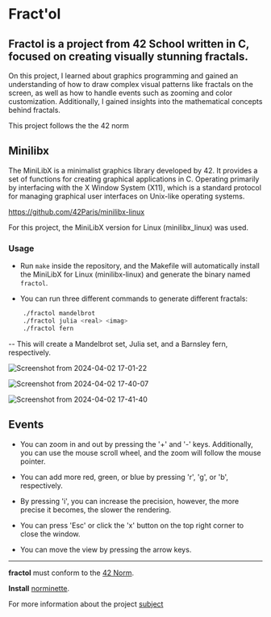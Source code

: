 
# Fract'ol

## Fractol is a project from 42 School written in C, focused on creating visually stunning fractals.

On this project, I learned about graphics programming and gained an understanding of how to draw complex visual patterns like fractals on the screen, as well as how to handle events such as zooming and color customization. Additionally, I gained insights into the mathematical concepts behind fractals.

This project follows the the 42 norm


## Minilibx

The MiniLibX is a minimalist graphics library developed by 42. It provides a set of functions for creating graphical applications in C. Operating primarily by interfacing with the X Window System (X11), which is a standard protocol for managing graphical user interfaces on Unix-like operating systems.

https://github.com/42Paris/minilibx-linux

For this project, the MiniLibX version for Linux (minilibx_linux) was used.
### Usage

 - Run `make` inside the repository, and the Makefile will automatically install the MiniLibX for Linux (minilibx-linux) and generate the binary named `fractol`.

- You can run three different commands to generate different fractals:

```bash
    ./fractol mandelbrot
    ./fractol julia <real> <imag>
    ./fractol fern
```
 -- This will create a Mandelbrot set, Julia set, and a Barnsley fern, respectively.

![Screenshot from 2024-04-02 17-01-22](https://github.com/Jburlama/fractol/assets/132925534/e198f908-c64e-4185-81e9-d4125c0064aa)

![Screenshot from 2024-04-02 17-40-07](https://github.com/Jburlama/fractol/assets/132925534/4c23f370-8181-48ba-8f2c-032e87d6bb80)

![Screenshot from 2024-04-02 17-41-40](https://github.com/Jburlama/fractol/assets/132925534/2a97f75f-15cc-4812-aa67-d739cb2bd407)

## Events

- You can zoom in and out by pressing the '+' and '-' keys. Additionally, you can use the mouse scroll wheel, and the zoom will follow the mouse pointer.

- You can add more red, green, or blue by pressing 'r', 'g', or 'b', respectively.

- By pressing 'i', you can increase the precision, however, the more precise it becomes, the slower the rendering.

- You can press 'Esc' or click the 'x' button on the top right corner to close the window.

- You can move the view by pressing the arrow keys.
----------------------------------------------------------------------

**fractol** must conform to the [42 Norm](https://cdn.intra.42.fr/pdf/pdf/96987/en.norm.pdf).

**Install** [norminette](https://github.com/42School/norminette).

For more information about the project [subject](https://cdn.intra.42.fr/pdf/pdf/138384/en.subject.pdf)
